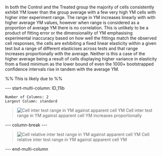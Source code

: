 In both the Control and the Treated group the majority of cells consistently exhibit YM lower than the group average with a few very high YM cells with higher inter experiment range. The range in YM increases linearly with with higher average YM values, however when range is considered as a proportion of average YM there is no correlation. This is unlikely to be a product of fitting error or the dimensionality of YM emphasising experimental inaccuracy based on how well the fittings match the observed cell responses, the cells are exhibiting a fixed linear elasticity within a given test but a range of different elasticises across tests and that range increases proportionally with the average. Neither is this a case of the higher average being a result of cells displaying higher variance in elasticity from a fixed minimum as the lower bound of even the $1000\times$ bootstrapped confidence intervals rise in tandem with the average YM. 

%% This is likely due to %%


--- start-multi-column: ID_11ib
```column-settings
Number of Columns: 2
Largest Column: standard
```


> ![Cell inter test range in YM against apparent cell YM](Projects/Uni%20Projects/Individual%20project/Assesments/Dissertation/Sections/attachments/YM_RangeByApparentVal.svg)
> Cell inter test range in YM against apparent cell YM increases proportionally 


--- column-break ---


> ![Cell relative inter test range in YM against apparent cell YM](Projects/Uni%20Projects/Individual%20project/Assesments/Dissertation/Sections/attachments/YM_RelRangeByApparentVal.svg)
> Cell relative inter test range in YM against apparent cell YM


--- end-multi-column
